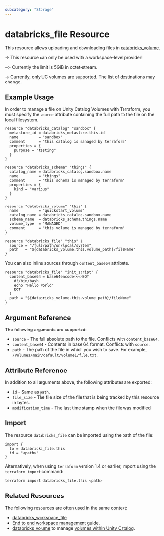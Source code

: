 ```yaml
---
subcategory: "Storage"
---
```

# databricks_file Resource

This resource allows uploading and downloading files in [databricks_volume](volume.md).

-> This resource can only be used with a workspace-level provider!

~> Currently the limit is 5GiB in octet-stream.

-> Currently, only UC volumes are supported. The list of destinations may change.

## Example Usage

In order to manage a file on Unity Catalog Volumes with Terraform, you must specify the `source` attribute containing the full path to the file on the local filesystem.

```hcl
resource "databricks_catalog" "sandbox" {
  metastore_id = databricks_metastore.this.id
  name         = "sandbox"
  comment      = "this catalog is managed by terraform"
  properties = {
    purpose = "testing"
  }
}

resource "databricks_schema" "things" {
  catalog_name = databricks_catalog.sandbox.name
  name         = "things"
  comment      = "this schema is managed by terraform"
  properties = {
    kind = "various"
  }
}

resource "databricks_volume" "this" {
  name         = "quickstart_volume"
  catalog_name = databricks_catalog.sandbox.name
  schema_name  = databricks_schema.things.name
  volume_type  = "MANAGED"
  comment      = "this volume is managed by terraform"
}

resource "databricks_file" "this" {
  source = "/full/path/on/local/system"
  path   = "${databricks_volume.this.volume_path}/fileName"
}
```

You can also inline sources through `content_base64`  attribute.

```hcl
resource "databricks_file" "init_script" {
  content_base64 = base64encode(<<-EOT
    #!/bin/bash
    echo "Hello World"
    EOT
  )
  path = "${databricks_volume.this.volume_path}/fileName"
}
```

## Argument Reference

The following arguments are supported:

* `source` - The full absolute path to the file. Conflicts with `content_base64`.
* `content_base64` - Contents in base 64 format. Conflicts with `source`.
* `path` - The path of the file in which you wish to save. For example, `/Volumes/main/default/volume1/file.txt`.

## Attribute Reference

In addition to all arguments above, the following attributes are exported:

* `id` - Same as `path`.
* `file_size` - The file size of the file that is being tracked by this resource in bytes.
* `modification_time` - The last time stamp when the file was modified

## Import

The resource `databricks_file` can be imported using the path of the file:

```hcl
import {
  to = databricks_file.this
  id = "<path>"
}
```

Alternatively, when using `terraform` version 1.4 or earlier, import using the `terraform import` command:

```bash
terraform import databricks_file.this <path>
```

## Related Resources

The following resources are often used in the same context:

* [databricks_workspace_file](./workspace_file.md)
* [End to end workspace management](../guides/workspace-management.md) guide.
* [databricks_volume](../resources/volume.md) to manage [volumes within Unity Catalog](https://docs.databricks.com/en/connect/unity-catalog/volumes.html).
